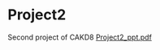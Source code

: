 # Project2
Second project of CAKD8
[Project2_ppt.pdf](https://github.com/JHtiger98/Project2/files/10894644/Project2_ppt.pdf)
